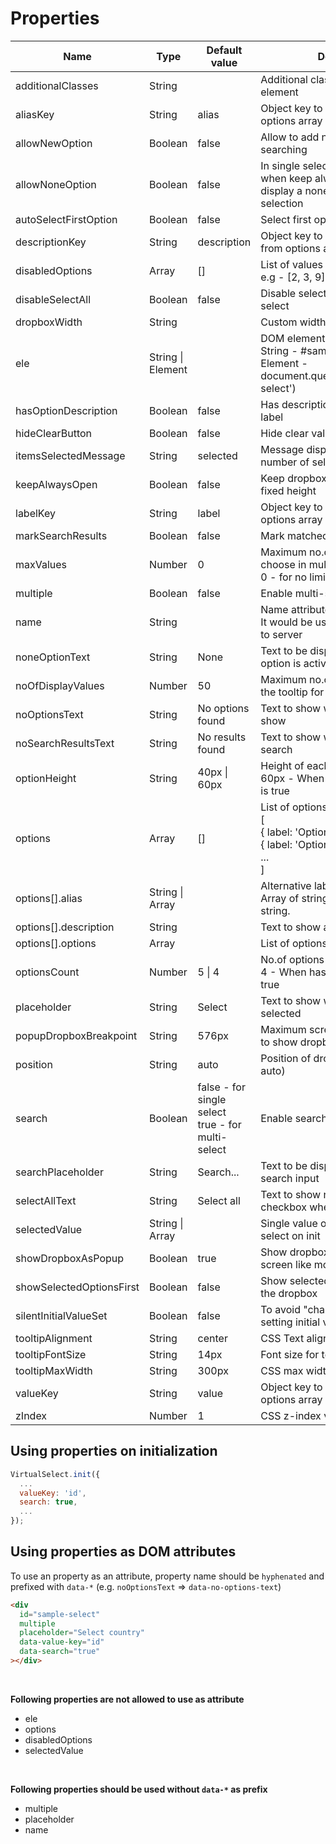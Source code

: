 # Properties

| Name                     | Type              | Default value                                          | Description                                                                                                           |
| ------------------------ | ----------------- | ------------------------------------------------------ | --------------------------------------------------------------------------------------------------------------------- |
| additionalClasses        | String            |                                                        | Additional classes for wrapper element                                                                                |
| aliasKey                 | String            | alias                                                  | Object key to use to get alias from options array                                                                     |
| allowNewOption           | Boolean           | false                                                  | Allow to add new option by searching                                                                                  |
| allowNoneOption          | Boolean           | false                                                  | In single selection mode only and when keep always open is on: display a none option that clears the selection        |
| autoSelectFirstOption    | Boolean           | false                                                  | Select first option by default on load                                                                                |
| descriptionKey           | String            | description                                            | Object key to use to get description from options array                                                               |
| disabledOptions          | Array             | []                                                     | List of values to disable options <br/>e.g - [2, 3, 9]                                                                |
| disableSelectAll         | Boolean           | false                                                  | Disable select all feature of multiple select                                                                         |
| dropboxWidth             | String            |                                                        | Custom width for dropbox                                                                                              |
| ele                      | String \| Element |                                                        | DOM element to initialize plugin<br/>String - #sample-select <br/>Element - document.querySelector('#sample-select')  |
| hasOptionDescription     | Boolean           | false                                                  | Has description to show along with label                                                                              |
| hideClearButton          | Boolean           | false                                                  | Hide clear value button                                                                                               |
| itemsSelectedMessage     | String            | selected                                               | Message display next to the number of selected items                                                                  |
| keepAlwaysOpen           | Boolean           | false                                                  | Keep dropbox always open with fixed height                                                                            |
| labelKey                 | String            | label                                                  | Object key to use to get label from options array                                                                     |
| markSearchResults        | Boolean           | false                                                  | Mark matched term in label                                                                                            |
| maxValues                | Number            | 0                                                      | Maximum no.of options allowed to choose in multiple select<br>0 - for no limit                                        |
| multiple                 | Boolean           | false                                                  | Enable multi-select                                                                                                   |
| name                     | String            |                                                        | Name attribute for hidden input<br>It would be useful for form submit to server                                       |
| noneOptionText           | String            | None                                                   | Text to be display if allowNone option is active                                                                      |
| noOfDisplayValues        | Number            | 50                                                     | Maximum no.of values to show in the tooltip for multi-select                                                          |
| noOptionsText            | String            | No options found                                       | Text to show when no options to show                                                                                  |
| noSearchResultsText      | String            | No results found                                       | Text to show when no results on search                                                                                |
| optionHeight             | String            | 40px \| 60px                                           | Height of each dropdown options <br/>60px - When hasOptionDescription is true                                         |
| options                  | Array             | []                                                     | List of options <br/>[<br/> { label: 'Option 1', value: '1' }, <br/> { label: 'Option 2', value: '2' }<br/> ...<br/>] |
| options[].alias          | String \| Array   |                                                        | Alternative labels to use on search.<br/>Array of string or comma separated string.                                   |
| options[].description    | String            |                                                        | Text to show along with label                                                                                         |
| options[].options        | Array             |                                                        | List of options for option group                                                                                      |
| optionsCount             | Number            | 5 \| 4                                                 | No.of options to show on viewport <br/>4 - When hasOptionDescription is true                                          |
| placeholder              | String            | Select                                                 | Text to show when no options selected                                                                                 |
| popupDropboxBreakpoint   | String            | 576px                                                  | Maximum screen width that allowed to show dropbox as popup                                                            |
| position                 | String            | auto                                                   | Position of dropbox (top, bottom, auto)                                                                               |
| search                   | Boolean           | false - for single select <br/>true - for multi-select | Enable search feature                                                                                                 |
| searchPlaceholder        | String            | Search...                                              | Text to be displayed inside the search input                                                                          |
| selectAllText            | String            | Select all                                             | Text to show near select all checkbox when search is disabled                                                         |
| selectedValue            | String \| Array   |                                                        | Single value or array of values to select on init                                                                     |
| showDropboxAsPopup       | Boolean           | true                                                   | Show dropbox as popup on small screen like mobile                                                                     |
| showSelectedOptionsFirst | Boolean           | false                                                  | Show selected options at the top of the dropbox                                                                       |
| silentInitialValueSet    | Boolean           | false                                                  | To avoid "change event" trigger on setting initial value                                                              |
| tooltipAlignment         | String            | center                                                 | CSS Text alignment for tooltip                                                                                        |
| tooltipFontSize          | String            | 14px                                                   | Font size for tooltip                                                                                                 |
| tooltipMaxWidth          | String            | 300px                                                  | CSS max width for tooltip                                                                                             |
| valueKey                 | String            | value                                                  | Object key to use to get value from options array                                                                     |
| zIndex                   | Number            | 1                                                      | CSS z-index value for dropbox                                                                                         |

## Using properties on initialization

```js
VirtualSelect.init({
  ...
  valueKey: 'id',
  search: true,
  ...
});
```

## Using properties as DOM attributes

To use an property as an attribute, property name should be `hyphenated` and prefixed with `data-*` (e.g. `noOptionsText` => `data-no-options-text`)

```html
<div
  id="sample-select"
  multiple
  placeholder="Select country"
  data-value-key="id"
  data-search="true"
></div>
```

<br>

**Following properties are not allowed to use as attribute**

- ele
- options
- disabledOptions
- selectedValue

<br>

**Following properties should be used without `data-*` as prefix**

- multiple
- placeholder
- name
